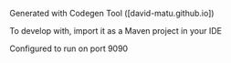 Generated with Codegen Tool ([david-matu.github.io])

To develop with, import it as a Maven project in your IDE

Configured to run on port 9090
